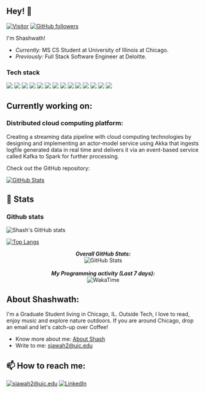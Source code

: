 <h2>Hey! 👋</h2>

[![Visitor](https://visitor-badge.laobi.icu/badge?page_id=js-shashwath)](https://github.com/js-shashwath)
[![GitHub followers](https://img.shields.io/github/followers/js-shashwath.svg?style=social&label=Follow)](https://github.com/js-shashwath?tab=followers)

I'm Shashwath! 
- <i>Currently:</i> MS CS Student at University of Illinois at Chicago. 
- <i>Previously:</i> Full Stack Software Engineer at Deloitte.

### Tech stack
![](https://img.shields.io/badge/code-Java-green)
![](https://img.shields.io/badge/code-Python-green)
![](https://img.shields.io/badge/code-Scala-green)
![](https://img.shields.io/badge/code-Javascript-green)
![](https://img.shields.io/badge/code-Node.js-green)
![](https://img.shields.io/badge/framework-Spring-boot-blue)
![](https://img.shields.io/badge/framework-Flask-blue)
![](https://img.shields.io/badge/framework-React-blue)
![](https://img.shields.io/badge/framework-Angular-blue)
![](https://img.shields.io/badge/database-MySQL-yellow)
![](https://img.shields.io/badge/database-Oracle-yellow)
![](https://img.shields.io/badge/database-MongoDb-yellow)
![](https://img.shields.io/badge/Tools-Git-orange)
![](https://img.shields.io/badge/Tools-AWS-orange)

<h2>Currently working on:</h2>

<h3>Distributed cloud computing platform:</h3>
<p>
Creating a streaming data pipeline with cloud computing technologies by designing and implementing an actor-model service using Akka that ingests logfile generated data in real time and delivers it via an event-based service called Kafka to Spark for further processing.
</p>

Check out the GitHub repository:
<div>
  <p>
     <a href="https://github.com/js-shashwath/CS-441-HW3">
      <img src="https://github-readme-stats.vercel.app/api/pin/?username=js-shashwath&repo=CS-441-HW3" alt="GitHub Stats" />
    </a> 
  </p>
</div> 

<h2>👀 Stats</h2>

### Github stats
![Shash's GitHub stats](https://github-readme-stats.vercel.app/api?username=js-shashwath&show_icons=true&theme=radical)

[![Top Langs](https://github-readme-stats.vercel.app/api/top-langs/?username=js-shashwath&langs_count=10&theme=tokyonight)](https://github.com/anuraghazra/github-readme-stats)

<div>
  
  <p align="center">
  <b><em>Overall GitHub Stats:</em></b> <br/>
    <img src="https://github-readme-streak-stats.herokuapp.com/?user=js-shashwath" alt="GitHub Stats" /> <br/><br/>
  <b><em>My Programming activity (Last 7 days):</em></b> <br/>
    <img src="https://github-readme-stats.vercel.app/api/wakatime?username=js-shashwath" alt="WakaTime" />
  </p>
</div>

<h2> About Shashwath:</h2>

I'm a Graduate Student living in Chicago, IL. Outside Tech, I love to read, enjoy music and explore nature outdoors. If you are around Chicago, drop an email and let's catch-up over Coffee!

- Know more about me: [About Shash](https://www.linkedin.com/in/shashwath-js/)
- Write to me: [sjawah2@uic.edu](mailto:sjawah2@uic.edu)

<h2>📫 How to reach me:</h2>

<a href="mailto:sjawah2@uic.edu">![sjawah2@uic.edu](https://img.shields.io/badge/Gmail-D14836?style=for-the-badge&logo=gmail&logoColor=white)</a> <a href="https://www.linkedin.com/in/shashwath-js/">![LinkedIn](https://img.shields.io/badge/LinkedIn-0077B5?style=for-the-badge&logo=linkedin&logoColor=white)</a>

